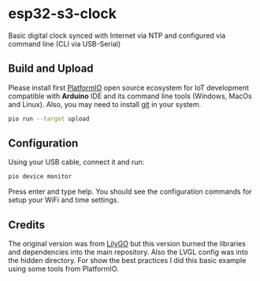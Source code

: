 # esp32-s3-clock

Basic digital clock synced with Internet via NTP and configured via command line (CLI via USB-Serial)

## Build and Upload

Please install first [PlatformIO](http://platformio.org/) open source ecosystem for IoT development compatible with **Arduino** IDE and its command line tools (Windows, MacOs and Linux). Also, you may need to install [git](http://git-scm.com/) in your system.

```bash
pio run --target upload
```

## Configuration

Using your USB cable, connect it and run:

```bash
pio device monitor
```

Press enter and type help. You should see the configuration commands for setup your WiFi and time settings.

## Credits

The original version was from [LilyGO](https://github.com/Xinyuan-LilyGO/T-Display-S3) but this version burned the libraries and dependencies into the main repository. Also the LVGL config was into the hidden directory. For show the best practices I did this basic example using some tools from PlatformIO.

